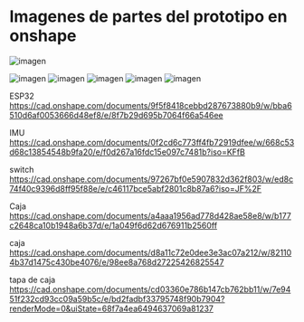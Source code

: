 # Imagenes de partes del prototipo en onshape

![imagen](https://drive.usercontent.google.com/download?id=1eod6nPBVnXOLFS_N4yN1cfacb1Jk-YcP)

![imagen](https://drive.usercontent.google.com/download?id=1f7MyoC81WhIVeDiawGH0wW36oaYYgjPf)
![imagen](https://drive.usercontent.google.com/download?id=1FA02f6_m2FIrjLymSFTE7m5FvRcX5gTc)
![imagen](https://drive.usercontent.google.com/download?id=1SOEDtI-j3yrRDCwOSe-JCtjx3mNyyNzP)
![imagen](https://drive.usercontent.google.com/download?id=1hVRPIzhC4o5z9gkcIaH5HR2m28QGMIIO)
![imagen](https://drive.usercontent.google.com/download?id=1znATKm41PIRJTEGb3ICLXccrDPa2NY4L)

ESP32 https://cad.onshape.com/documents/9f5f8418cebbd287673880b9/w/bba6510d6af0053666d48ef8/e/8f7b29d695b7064f66a546ee


IMU https://cad.onshape.com/documents/0f2cd6c773ff4fb72919dfee/w/668c53d68c13854548b9fa20/e/f0d267a16fdc15e097c7481b?iso=KFfB


switch https://cad.onshape.com/documents/97267bf0e5907832d362f803/w/ed8c74f40c9396d8ff95f88e/e/c46117bce5abf2801c8b87a6?iso=JF%2F


Caja https://cad.onshape.com/documents/a4aaa1956ad778d428ae58e8/w/b177c2648ca10b1948a6b37d/e/1a049f6d62d676911b2560ff


caja https://cad.onshape.com/documents/d8a11c72e0dee3e3ac07a212/w/821104b37d1475c430be4076/e/98ee8a768d27225426825547


tapa de caja https://cad.onshape.com/documents/cd03360e786b147cb762bb11/w/7e9451f232cd93cc09a59b5c/e/bd2fadbf33795748f90b7904?renderMode=0&uiState=68f7a4ea6494637069a81237
